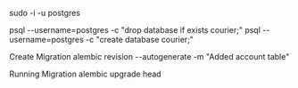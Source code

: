 sudo -i -u postgres

psql --username=postgres -c "drop database if exists courier;"
psql --username=postgres -c "create database courier;"


Create Migration
alembic revision --autogenerate -m "Added account table"

Running Migration
alembic upgrade head
